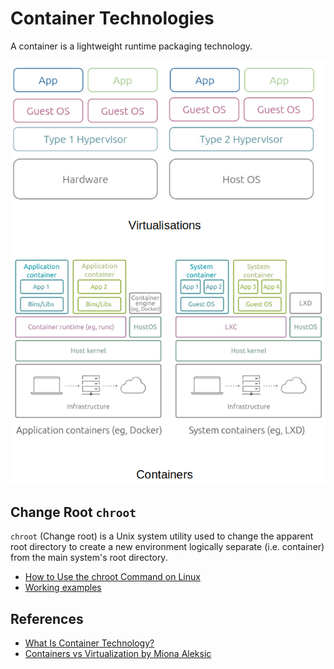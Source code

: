 # Container Technologies

A container is a lightweight runtime packaging technology. 

![vm vs containers](./assets/img//vm-vs-containers.png)

## Change Root `chroot`

`chroot` (Change root) is a Unix system utility used to change the apparent root directory to create a new environment logically separate (i.e. container) from the main system's root directory.  

* [How to Use the chroot Command on Linux](https://www.howtogeek.com/441534/how-to-use-the-chroot-command-on-linux/)
* [Working examples](../examples/chroot/jailer.sh)

## References

* [What Is Container Technology?](https://www.solarwinds.com/resources/it-glossary/container)
* [Containers vs Virtualization by Miona Aleksic](https://ubuntu.com/blog/containerization-vs-virtualization)